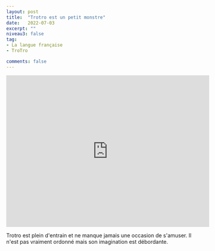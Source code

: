 ```yaml
---
layout: post
title:  "Trotro est un petit monstre"
date:   2022-07-03
excerpt: ""
niveau3: false
tag:
- La langue française
- TroTro

comments: false
---
```

<center>
<img style="display: none;" src="/assets/img/thumbnails/trotro-03.jpg" alt="" width="1" height="1">
<iframe width="542px" height="406px" src="https://www.youtube.com/embed/M6w4fsAF11k?rel=0&controls=1&showinfo=0&modestbranding=1&enablejsapi=1" allowfullscreen frameborder="0" ></iframe></center>

Trotro est plein d'entrain et ne manque jamais une occasion de s'amuser. Il n'est pas vraiment ordonné mais son imagination est débordante. 
